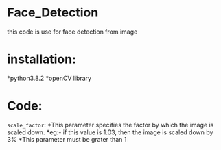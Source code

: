 # Face_Detection
this code is use for face detection from image
# installation:
*python3.8.2 
*openCV library 
# Code:
`scale_factor`:
*This parameter specifies the factor by which the image is scaled down.
*eg:- if this value is 1.03, then the image is scaled down by 3% 
*This parameter must be grater than 1


